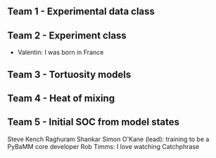 ## Team 1 - Experimental data class

## Team 2 - Experiment class

- Valentin: I was born in France

## Team 3 - Tortuosity models

## Team 4 - Heat of mixing

## Team 5 - Initial SOC from model states
Steve Kench 
Raghuram Shankar
Simon O'Kane (lead): training to be a PyBaMM core developer
Rob Timms: I love watching Catchphrase
